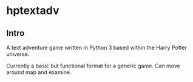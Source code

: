 # hptextadv

## Intro

A text adventure game written in Python 3 based within the Harry Potter universe.

Currently a basic but functional format for a generic game. Can move around map and examine.
